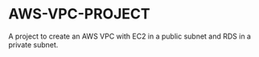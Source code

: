 # AWS-VPC-PROJECT
A project to create an AWS VPC with EC2 in a public subnet and RDS in a private subnet.
